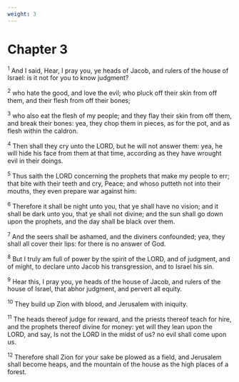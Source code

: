 ```yaml
---
weight: 3
---
```


# Chapter 3

<sup>1</sup> And I said, Hear, I pray you, ye heads of Jacob, and rulers of the house of Israel: is it not for you to know judgment? 

<sup>2</sup> who hate the good, and love the evil; who pluck off their skin from off them, and their flesh from off their bones; 

<sup>3</sup> who also eat the flesh of my people; and they flay their skin from off them, and break their bones: yea, they chop them in pieces, as for the pot, and as flesh within the caldron. 

<sup>4</sup> Then shall they cry unto the LORD, but he will not answer them: yea, he will hide his face from them at that time, according as they have wrought evil in their doings. 

<sup>5</sup> Thus saith the LORD concerning the prophets that make my people to err; that bite with their teeth and cry, Peace; and whoso putteth not into their mouths, they even prepare war against him: 

<sup>6</sup> Therefore it shall be night unto you, that ye shall have no vision; and it shall be dark unto you, that ye shall not divine; and the sun shall go down upon the prophets, and the day shall be black over them. 

<sup>7</sup> And the seers shall be ashamed, and the diviners confounded; yea, they shall all cover their lips: for there is no answer of God. 

<sup>8</sup> But I truly am full of power by the spirit of the LORD, and of judgment, and of might, to declare unto Jacob his transgression, and to Israel his sin. 

<sup>9</sup> Hear this, I pray you, ye heads of the house of Jacob, and rulers of the house of Israel, that abhor judgment, and pervert all equity. 

<sup>10</sup> They build up Zion with blood, and Jerusalem with iniquity. 

<sup>11</sup> The heads thereof judge for reward, and the priests thereof teach for hire, and the prophets thereof divine for money: yet will they lean upon the LORD, and say, Is not the LORD in the midst of us? no evil shall come upon us. 

<sup>12</sup> Therefore shall Zion for your sake be plowed as a field, and Jerusalem shall become heaps, and the mountain of the house as the high places of a forest. 


